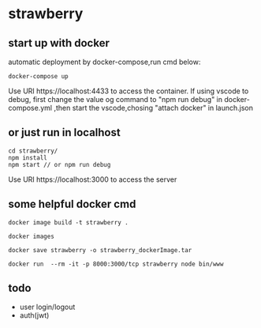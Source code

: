 # strawberry
## start up with docker
automatic deployment by docker-compose,run cmd below:
```
docker-compose up
```
Use URI https://localhost:4433 to access the container.
If using vscode to debug, first change the value og command to "npm run debug" in docker-compose.yml ,then start the vscode,chosing "attach docker" in launch.json

## or just run in localhost 
```
cd strawberry/
npm install
npm start // or npm run debug 

```
Use URI https://localhost:3000 to access the server

## some helpful docker cmd

```
docker image build -t strawberry .

docker images

docker save strawberry -o strawberry_dockerImage.tar

docker run  --rm -it -p 8000:3000/tcp strawberry node bin/www
```

## todo 
- user login/logout
- auth(jwt)

